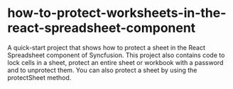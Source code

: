 # how-to-protect-worksheets-in-the-react-spreadsheet-component
A quick-start project that shows how to protect a sheet in the React Spreadsheet component of Syncfusion. This project also contains code to lock cells in a sheet, protect an entire sheet or workbook with a password and to unprotect them. You can also protect a sheet by using the protectSheet method.
